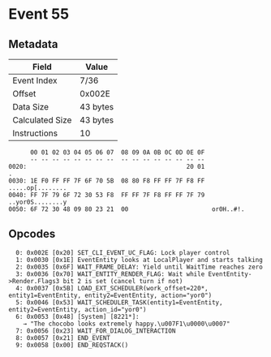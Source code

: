 # Event 55

## Metadata

| Field           | Value    |
|-----------------|----------|
| Event Index     | 7/36     |
| Offset          | 0x002E   |
| Data Size       | 43 bytes |
| Calculated Size | 43 bytes |
| Instructions    | 10       |

```
      00 01 02 03 04 05 06 07  08 09 0A 0B 0C 0D 0E 0F
      -- -- -- -- -- -- -- --  -- -- -- -- -- -- -- --
0020:                                            20 01                 .
0030: 1E F0 FF FF 7F 6F 70 5B  08 80 F8 FF FF 7F F8 FF  .....op[........
0040: FF 7F 79 6F 72 30 53 F8  FF FF 7F F8 FF FF 7F 79  ..yor0S........y
0050: 6F 72 30 48 09 80 23 21  00                       or0H..#!.       
```

## Opcodes

```
  0: 0x002E [0x20] SET_CLI_EVENT_UC_FLAG: Lock player control
  1: 0x0030 [0x1E] EventEntity looks at LocalPlayer and starts talking
  2: 0x0035 [0x6F] WAIT_FRAME_DELAY: Yield until WaitTime reaches zero
  3: 0x0036 [0x70] WAIT_ENTITY_RENDER_FLAG: Wait while EventEntity->Render.Flags3 bit 2 is set (cancel turn if not)
  4: 0x0037 [0x5B] LOAD_EXT_SCHEDULER(work_offset=220*, entity1=EventEntity, entity2=EventEntity, action="yor0")
  5: 0x0046 [0x53] WAIT_SCHEDULER_TASK(entity1=EventEntity, entity2=EventEntity, action_id="yor0")
  6: 0x0053 [0x48] [System] [8221*]:
    → "The chocobo looks extremely happy.\u007F1\u0000\u0007"
  7: 0x0056 [0x23] WAIT_FOR_DIALOG_INTERACTION
  8: 0x0057 [0x21] END_EVENT
  9: 0x0058 [0x00] END_REQSTACK()
```
